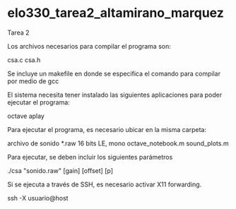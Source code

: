 elo330_tarea2_altamirano_marquez
================================

Tarea 2 

Los archivos necesarios para compilar el programa son:

  csa.c
  csa.h
  
Se incluye un makefile en donde se especifica el comando para compilar por medio de gcc

El sistema necesita tener instalado las siguientes aplicaciones para poder ejecutar el programa:

  octave
  aplay
  
Para ejecutar el programa, es necesario ubicar en la misma carpeta:

  archivo de sonido *.raw 16 bits LE, mono
  octave_notebook.m
  sound_plots.m
  
Para ejecutar, se deben incluir los siguientes parámetros

  ./csa "sonido.raw" [gain] [offset] [p]
  
Si se ejecuta a través de SSH, es necesario activar X11 forwarding.
  
  ssh -X usuario@host
